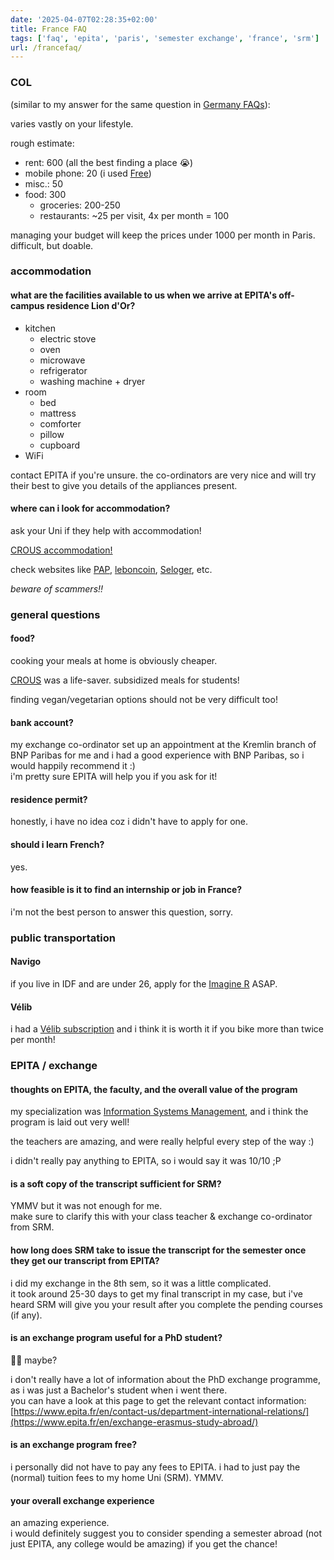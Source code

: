 ```yaml
---
date: '2025-04-07T02:28:35+02:00'
title: France FAQ
tags: ['faq', 'epita', 'paris', 'semester exchange', 'france', 'srm']
url: /francefaq/
---
```


### COL

(similar to my answer for the same question in [Germany FAQs](/germanyfaq)):

varies vastly on your lifestyle.

rough estimate:

* rent: 600 (all the best finding a place 😭)
* mobile phone: 20 (i used [Free](https://mobile.free.fr/fiche-forfait-free))
* misc.: 50
* food: 300
  * groceries: 200-250
  * restaurants: ~25 per visit, 4x per month = 100

managing your budget will keep the prices under 1000 per month in Paris. difficult, but doable.

### accommodation

#### what are the facilities available to us when we arrive at EPITA's off-campus residence Lion d'Or?

* kitchen
  * electric stove
  * oven
  * microwave
  * refrigerator
  * washing machine + dryer
* room
  * bed
  * mattress
  * comforter
  * pillow
  * cupboard
* WiFi

contact EPITA if you're unsure. the co-ordinators are very nice and will try their best to give you details of the appliances present.

#### where can i look for accommodation?

ask your Uni if they help with accommodation!

[CROUS accommodation!](https://refugies.info/en/procedure/609a9ff37e80e7001415cea1)

check websites like [PAP](https://www.pap.fr/), [leboncoin](https://www.leboncoin.fr/c/_immobilier_), [Seloger](https://www.seloger.com/), etc.

*beware of scammers!!*

### general questions

#### food?

cooking your meals at home is obviously cheaper.

[CROUS](https://www.crous-paris.fr/se-restaurer/nos-sites-de-restauration/) was a life-saver. subsidized meals for students!

finding vegan/vegetarian options should not be very difficult too!

#### bank account?

my exchange co-ordinator set up an appointment at the Kremlin branch of BNP Paribas for me and i had a good experience with BNP Paribas, so i would happily recommend it :)\
i'm pretty sure EPITA will help you if you ask for it!

#### residence permit?

honestly, i have no idea coz i didn't have to apply for one.

#### should i learn French?

yes.

#### how feasible is it to find an internship or job in France?

i'm not the best person to answer this question, sorry.

### public transportation

#### Navigo

if you live in IDF and are under 26, apply for the [Imagine R](https://www.iledefrance-mobilites.fr/en/tickets-fares/detail/imagine-r-student-ticket) ASAP.

#### Vélib

i had a [Vélib subscription](https://www.velib-metropole.fr/en/offers#subscription) and i think it is worth it if you bike more than twice per month!

### EPITA / exchange

#### thoughts on EPITA, the faculty, and the overall value of the program

my specialization was [Information Systems Management](https://www.epita.fr/en/msc-computer-science-program-overview/), and i think the program is laid out very well!

the teachers are amazing, and were really helpful every step of the way :)

i didn't really pay anything to EPITA, so i would say it was 10/10 ;P

#### is a soft copy of the transcript sufficient for SRM?

YMMV but it was not enough for me.\
make sure to clarify this with your class teacher & exchange co-ordinator from SRM.

#### how long does SRM take to issue the transcript for the semester once they get our transcript from EPITA?

i did my exchange in the 8th sem, so it was a little complicated.\
it took around 25-30 days to get my final transcript in my case, but i've heard SRM will give you your result after you complete the pending courses (if any).

#### is an exchange program useful for a PhD student?

🤷‍♂️ maybe?

i don't really have a lot of information about the PhD exchange programme, as i was just a Bachelor's student when i went there.\
you can have a look at this page to get the relevant contact information: [https://www.epita.fr/en/contact-us/department-international-relations/](https://www.epita.fr/en/exchange-erasmus-study-abroad/)

#### is an exchange program free?

i personally did not have to pay any fees to EPITA. i had to just pay the (normal) tuition fees to my home Uni (SRM). YMMV.

#### your overall exchange experience

an amazing experience.\
i would definitely suggest you to consider spending a semester abroad (not just EPITA, any college would be amazing) if you get the chance!
